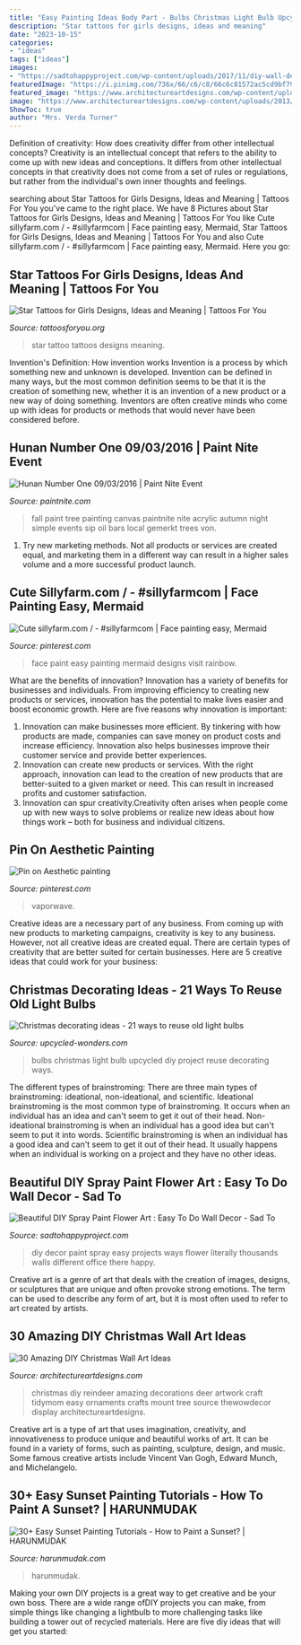 ```yaml
---
title: "Easy Painting Ideas Body Part - Bulbs Christmas Light Bulb Upcycled Diy Project Reuse Decorating Ways"
description: "Star tattoos for girls designs, ideas and meaning"
date: "2023-10-15"
categories:
- "ideas"
tags: ["ideas"]
images:
- "https://sadtohappyproject.com/wp-content/uploads/2017/11/diy-wall-decor-art-projects.jpg"
featuredImage: "https://i.pinimg.com/736x/66/c6/c8/66c6c81572ac5cd9bf796357a0dfbf49.jpg"
featured_image: "https://www.architectureartdesigns.com/wp-content/uploads/2013/12/719.jpg"
image: "https://www.architectureartdesigns.com/wp-content/uploads/2013/12/719.jpg"
ShowToc: true
author: "Mrs. Verda Turner"
---
```



Definition of creativity: How does creativity differ from other intellectual concepts?
Creativity is an intellectual concept that refers to the ability to come up with new ideas and conceptions. It differs from other intellectual concepts in that creativity does not come from a set of rules or regulations, but rather from the individual's own inner thoughts and feelings.

	

		
searching about Star Tattoos for Girls Designs, Ideas and Meaning | Tattoos For You you've came to the right place. We have 8 Pictures about Star Tattoos for Girls Designs, Ideas and Meaning | Tattoos For You like Cute sillyfarm.com / - #sillyfarmcom | Face painting easy, Mermaid, Star Tattoos for Girls Designs, Ideas and Meaning | Tattoos For You and also Cute sillyfarm.com / - #sillyfarmcom | Face painting easy, Mermaid. Here you go:
		
    
## Star Tattoos For Girls Designs, Ideas And Meaning | Tattoos For You

<img loading=lazy src="https://www.tattoosforyou.org/wp-content/uploads/2017/10/Star-Tattoo-Girl.jpg" onerror="this.onerror=null;this.src='https://tse4.mm.bing.net/th?id=OIP.3-utuIt-Z3rCVh8DhM8BJwHaJ4&amp;pid=15.1';" alt="Star Tattoos for Girls Designs, Ideas and Meaning | Tattoos For You">

_Source: tattoosforyou.org_

>star tattoo tattoos designs meaning. 

	

Invention's Definition: How invention works
Invention is a process by which something new and unknown is developed. Invention can be defined in many ways, but the most common definition seems to be that it is the creation of something new, whether it is an invention of a new product or a new way of doing something. Inventors are often creative minds who come up with ideas for products or methods that would never have been considered before.

    
## Hunan Number One 09/03/2016 | Paint Nite Event

<img loading=lazy src="https://s3fs.paintnite.com/img/uploaded/2016/06/thumb/paintings57758fedec4f4.jpeg" onerror="this.onerror=null;this.src='https://tse3.mm.bing.net/th?id=OIP.lFasYX5P7c98GNWwI0uZcQHaKf&amp;pid=15.1';" alt="Hunan Number One 09/03/2016 | Paint Nite Event">

_Source: paintnite.com_

>fall paint tree painting canvas paintnite nite acrylic autumn night simple events sip oil bars local gemerkt trees von. 

	

1. Try new marketing methods. Not all products or services are created equal, and marketing them in a different way can result in a higher sales volume and a more successful product launch.

    
## Cute Sillyfarm.com / - #sillyfarmcom | Face Painting Easy, Mermaid

<img loading=lazy src="https://i.pinimg.com/736x/e1/05/a7/e105a7f356e88336c4495c9b4e32ea07.jpg" onerror="this.onerror=null;this.src='https://tse2.mm.bing.net/th?id=OIP.ekffrF21fV8W71UmBfhkcwHaLL&amp;pid=15.1';" alt="Cute sillyfarm.com / - #sillyfarmcom | Face painting easy, Mermaid">

_Source: pinterest.com_

>face paint easy painting mermaid designs visit rainbow. 

	

What are the benefits of innovation?
Innovation has a variety of benefits for businesses and individuals. From improving efficiency to creating new products or services, innovation has the potential to make lives easier and boost economic growth. Here are five reasons why innovation is important: 
1. Innovation can make businesses more efficient. By tinkering with how products are made, companies can save money on product costs and increase efficiency. Innovation also helps businesses improve their customer service and provide better experiences. 
2. Innovation can create new products or services. With the right approach, innovation can lead to the creation of new products that are better-suited to a given market or need. This can result in increased profits and customer satisfaction. 
3. Innovation can spur creativity.Creativity often arises when people come up with new ways to solve problems or realize new ideas about how things work – both for business and individual citizens.

    
## Pin On Aesthetic Painting

<img loading=lazy src="https://i.pinimg.com/736x/66/c6/c8/66c6c81572ac5cd9bf796357a0dfbf49.jpg" onerror="this.onerror=null;this.src='https://tse2.mm.bing.net/th?id=OIP.bdwetjcMoEICY2jfUkYHCwHaON&amp;pid=15.1';" alt="Pin on Aesthetic painting">

_Source: pinterest.com_

>vaporwave. 

	

Creative ideas are a necessary part of any business. From coming up with new products to marketing campaigns, creativity is key to any business. However, not all creative ideas are created equal. There are certain types of creativity that are better suited for certain businesses. Here are 5 creative ideas that could work for your business:

    
## Christmas Decorating Ideas - 21 Ways To Reuse Old Light Bulbs

<img loading=lazy src="http://www.upcycled-wonders.com/wp-content/uploads/2014/12/creative-diy-bulb-project-christmas-candles-painting-upcycled-old-bulbs.jpg" onerror="this.onerror=null;this.src='https://tse1.mm.bing.net/th?id=OIP.PxcqyFUIUuV2ErZZHEoF9AHaJ4&amp;pid=15.1';" alt="Christmas decorating ideas - 21 ways to reuse old light bulbs">

_Source: upcycled-wonders.com_

>bulbs christmas light bulb upcycled diy project reuse decorating ways. 

	

The different types of brainstroming:
There are three main types of brainstroming: ideational, non-ideational, and scientific. Ideational brainstroming is the most common type of brainstroming. It occurs when an individual has an idea and can't seem to get it out of their head. Non-ideational brainstroming is when an individual has a good idea but can't seem to put it into words. Scientific brainstroming is when an individual has a good idea and can't seem to get it out of their head. It usually happens when an individual is working on a project and they have no other ideas.

    
## Beautiful DIY Spray Paint Flower Art : Easy To Do Wall Decor - Sad To

<img loading=lazy src="https://sadtohappyproject.com/wp-content/uploads/2017/11/diy-wall-decor-art-projects.jpg" onerror="this.onerror=null;this.src='https://tse1.mm.bing.net/th?id=OIP.sq3FDPBwOrtLVd6rCz6EDgAAAA&amp;pid=15.1';" alt="Beautiful DIY Spray Paint Flower Art : Easy To Do Wall Decor - Sad To">

_Source: sadtohappyproject.com_

>diy decor paint spray easy projects ways flower literally thousands walls different office there happy. 

	

Creative art is a genre of art that deals with the creation of images, designs, or sculptures that are unique and often provoke strong emotions. The term can be used to describe any form of art, but it is most often used to refer to art created by artists.

    
## 30 Amazing DIY Christmas Wall Art Ideas

<img loading=lazy src="https://www.architectureartdesigns.com/wp-content/uploads/2013/12/719.jpg" onerror="this.onerror=null;this.src='https://tse3.mm.bing.net/th?id=OIP.hr7e6WqYun2OZxicT5U-0AHaLL&amp;pid=15.1';" alt="30 Amazing DIY Christmas Wall Art Ideas">

_Source: architectureartdesigns.com_

>christmas diy reindeer amazing decorations deer artwork craft tidymom easy ornaments crafts mount tree source thewowdecor display architectureartdesigns. 

	

Creative art is a type of art that uses imagination, creativity, and innovativeness to produce unique and beautiful works of art. It can be found in a variety of forms, such as painting, sculpture, design, and music. Some famous creative artists include Vincent Van Gogh, Edward Munch, and Michelangelo.

    
## 30+ Easy Sunset Painting Tutorials - How To Paint A Sunset? | HARUNMUDAK

<img loading=lazy src="https://www.harunmudak.com/wp-content/uploads/2020/12/sunset-painting-11-712x1024.jpg" onerror="this.onerror=null;this.src='https://tse3.mm.bing.net/th?id=OIP.LbkAyJ_BdIOVk6s7pSXaMwHaKp&amp;pid=15.1';" alt="30+ Easy Sunset Painting Tutorials - How to Paint a Sunset? | HARUNMUDAK">

_Source: harunmudak.com_

>harunmudak. 

	

Making your own DIY projects is a great way to get creative and be your own boss. There are a wide range ofDIY projects you can make, from simple things like changing a lightbulb to more challenging tasks like building a tower out of recycled materials. Here are five diy ideas that will get you started: 

